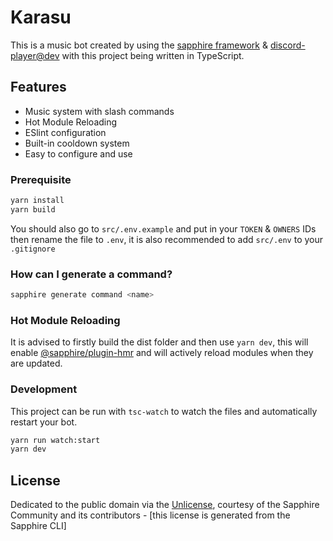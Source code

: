 # Karasu

This is a music bot created by using the [sapphire framework][sapphire] & [discord-player@dev][discord-player] with this project being written in TypeScript.

## Features

- Music system with slash commands
- Hot Module Reloading
- ESlint configuration
- Built-in cooldown system
- Easy to configure and use

### Prerequisite

```sh
yarn install
yarn build
```

You should also go to `src/.env.example` and put in your `TOKEN` & `OWNERS` IDs then rename the file to `.env`, it is also recommended to add `src/.env` to your `.gitignore`

### How can I generate a command?

```sh
sapphire generate command <name>
```

### Hot Module Reloading

It is advised to firstly build the dist folder and then use `yarn dev`, this will enable [@sapphire/plugin-hmr][sapphire-hmr] and will actively reload modules when they are updated.

### Development

This project can be run with `tsc-watch` to watch the files and automatically restart your bot.

```sh
yarn run watch:start
yarn dev
```

## License

Dedicated to the public domain via the [Unlicense], courtesy of the Sapphire Community and its contributors - [this license is generated from the Sapphire CLI]

[sapphire]: https://github.com/sapphiredev/framework
[sapphire-hmr]: https://www.npmjs.com/package/@sapphire/plugin-hmr
[discord-player]: https://github.com/Androz2091/discord-player/tree/develop
[unlicense]: https://github.com/sapphiredev/examples/blob/main/LICENSE.md
